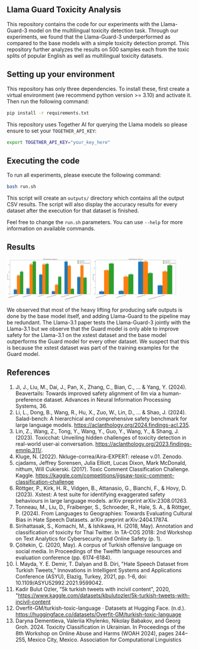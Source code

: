 ## Llama Guard Toxicity Analysis

This repository contains the code for our experiments with the Llama-Guard-3 model on the multilingual toxicity detection task. Through our experiments, we found that the Llama-Guard-3 underperformed as compared to the base models with a simple toxicity detection prompt. This repository further analyzes the results on 500 samples each from the toxic splits of popular English as well as multilingual toxicity datasets.

## Setting up your environment

This repository has only three dependencies. To install these, first create a virtual environment (we recommend python version >= 3.10) and activate it. Then run the following command:

```bash
pip install -r requirements.txt
```

This repository uses Together AI for querying the Llama models so please ensure to set your `TOGETHER_API_KEY`:

```bash
export TOGETHER_API_KEY="your_key_here"
```

## Executing the code

To run all experiments, please execute the following command:

```bash
bash run.sh
```

This script will create an `outputs/` directory which contains all the output CSV results. The script will also display the accuracy results for every dataset after the execution for that dataset is finished.

Feel free to change the `run.sh` parameters. You can use `--help` for more information on available commands.

## Results

<p float="left">
  <img src="images/plot_english.png" width="45%" />
  <img src="images/plot_languages.png" width="45%" /> 
</p>

We observed that most of the heavy lifting for producing safe outputs is done by the base model itself, and adding Llama-Guard to the pipeline may be redundant. The Llama-3.1 paper tests the Llama-Guard-3 jointly with the Llama-3.1 but we observe that the Guard model is only able to improve safety for the Llama-3.1 on the xstest dataset and the base model outperforms the Guard model for every other dataset. We suspect that this is because the xstest dataset was part of the training examples for the Guard model.

## References

1. Ji, J., Liu, M., Dai, J., Pan, X., Zhang, C., Bian, C., ... & Yang, Y. (2024). Beavertails: Towards improved safety alignment of llm via a human-preference dataset. Advances in Neural Information Processing Systems, 36.
2. Li, L., Dong, B., Wang, R., Hu, X., Zuo, W., Lin, D., ... & Shao, J. (2024). Salad-bench: A hierarchical and comprehensive safety benchmark for large language models. https://aclanthology.org/2024.findings-acl.235.
3. Lin, Z., Wang, Z., Tong, Y., Wang, Y., Guo, Y., Wang, Y., & Shang, J. (2023). Toxicchat: Unveiling hidden challenges of toxicity detection in real-world user-ai conversation. https://aclanthology.org/2023.findings-emnlp.311/.
4. Kluge, N. (2022). Nkluge-correa/Aira-EXPERT: release v.01. Zenodo.
5. cjadams, Jeffrey Sorensen, Julia Elliott, Lucas Dixon, Mark McDonald, nithum, Will Cukierski. (2017). Toxic Comment Classification Challenge. Kaggle. https://kaggle.com/competitions/jigsaw-toxic-comment-classification-challenge
6. Röttger, P., Kirk, H. R., Vidgen, B., Attanasio, G., Bianchi, F., & Hovy, D. (2023). Xstest: A test suite for identifying exaggerated safety behaviours in large language models. arXiv preprint arXiv:2308.01263.
7. Tonneau, M., Liu, D., Fraiberger, S., Schroeder, R., Hale, S. A., & Röttger, P. (2024). From Languages to Geographies: Towards Evaluating Cultural Bias in Hate Speech Datasets. arXiv preprint arXiv:2404.17874.
8. Sirihattasak, S., Komachi, M., & Ishikawa, H. (2018, May). Annotation and classification of toxicity for Thai Twitter. In TA-COS 2018: 2nd Workshop on Text Analytics for Cybersecurity and Online Safety (p. 1).
9. Çöltekin, Ç. (2020, May). A corpus of Turkish offensive language on social media. In Proceedings of the Twelfth language resources and evaluation conference (pp. 6174-6184).
10. İ. Mayda, Y. E. Demir, T. Dalyan and B. Diri, "Hate Speech Dataset from Turkish Tweets," Innovations in Intelligent Systems and Applications Conference (ASYU), Elazig, Turkey, 2021, pp. 1-6, doi: 10.1109/ASYU52992.2021.9599042.
11. Kadir Bulut Ozler, "5k turkish tweets with incivil content", 2020, "https://www.kaggle.com/datasets/kbulutozler/5k-turkish-tweets-with-incivil-content
12. Overfit-GM/turkish-toxic-language · Datasets at Hugging Face. (n.d.). https://huggingface.co/datasets/Overfit-GM/turkish-toxic-language
13. Daryna Dementieva, Valeriia Khylenko, Nikolay Babakov, and Georg Groh. 2024. Toxicity Classification in Ukrainian. In Proceedings of the 8th Workshop on Online Abuse and Harms (WOAH 2024), pages 244–255, Mexico City, Mexico. Association for Computational Linguistics
